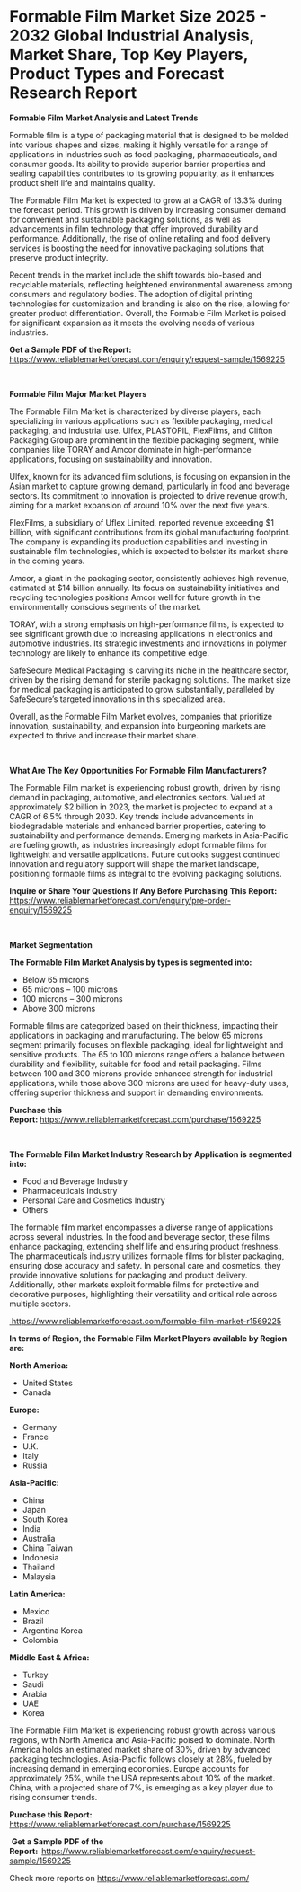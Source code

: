 <p><h1>Formable Film Market Size 2025 - 2032 Global Industrial Analysis, Market Share, Top Key Players, Product Types and Forecast Research Report</h1></p><p><strong>Formable Film Market Analysis and Latest Trends</strong></p>
<p><p>Formable film is a type of packaging material that is designed to be molded into various shapes and sizes, making it highly versatile for a range of applications in industries such as food packaging, pharmaceuticals, and consumer goods. Its ability to provide superior barrier properties and sealing capabilities contributes to its growing popularity, as it enhances product shelf life and maintains quality.</p><p>The Formable Film Market is expected to grow at a CAGR of 13.3% during the forecast period. This growth is driven by increasing consumer demand for convenient and sustainable packaging solutions, as well as advancements in film technology that offer improved durability and performance. Additionally, the rise of online retailing and food delivery services is boosting the need for innovative packaging solutions that preserve product integrity.</p><p>Recent trends in the market include the shift towards bio-based and recyclable materials, reflecting heightened environmental awareness among consumers and regulatory bodies. The adoption of digital printing technologies for customization and branding is also on the rise, allowing for greater product differentiation. Overall, the Formable Film Market is poised for significant expansion as it meets the evolving needs of various industries.</p></p>
<p><strong>Get a Sample PDF of the Report:&nbsp;</strong> <a href="https://www.reliablemarketforecast.com/enquiry/request-sample/1569225?utm_campaign=3194&utm_medium=2&utm_source=Github&utm_content=ia&utm_term=25032025&utm_id=formable-film">https://www.reliablemarketforecast.com/enquiry/request-sample/1569225</a></p>
<p>&nbsp;</p>
<p><strong>Formable Film Major Market Players</strong></p>
<p><p>The Formable Film Market is characterized by diverse players, each specializing in various applications such as flexible packaging, medical packaging, and industrial use. Ulfex, PLASTOPIL, FlexFilms, and Clifton Packaging Group are prominent in the flexible packaging segment, while companies like TORAY and Amcor dominate in high-performance applications, focusing on sustainability and innovation.</p><p>Ulfex, known for its advanced film solutions, is focusing on expansion in the Asian market to capture growing demand, particularly in food and beverage sectors. Its commitment to innovation is projected to drive revenue growth, aiming for a market expansion of around 10% over the next five years.</p><p>FlexFilms, a subsidiary of Uflex Limited, reported revenue exceeding $1 billion, with significant contributions from its global manufacturing footprint. The company is expanding its production capabilities and investing in sustainable film technologies, which is expected to bolster its market share in the coming years.</p><p>Amcor, a giant in the packaging sector, consistently achieves high revenue, estimated at $14 billion annually. Its focus on sustainability initiatives and recycling technologies positions Amcor well for future growth in the environmentally conscious segments of the market.</p><p>TORAY, with a strong emphasis on high-performance films, is expected to see significant growth due to increasing applications in electronics and automotive industries. Its strategic investments and innovations in polymer technology are likely to enhance its competitive edge.</p><p>SafeSecure Medical Packaging is carving its niche in the healthcare sector, driven by the rising demand for sterile packaging solutions. The market size for medical packaging is anticipated to grow substantially, paralleled by SafeSecure’s targeted innovations in this specialized area.</p><p>Overall, as the Formable Film Market evolves, companies that prioritize innovation, sustainability, and expansion into burgeoning markets are expected to thrive and increase their market share.</p></p>
<p>&nbsp;</p>
<p><strong>What Are The Key Opportunities For Formable Film Manufacturers?</strong></p>
<p><p>The Formable Film market is experiencing robust growth, driven by rising demand in packaging, automotive, and electronics sectors. Valued at approximately $2 billion in 2023, the market is projected to expand at a CAGR of 6.5% through 2030. Key trends include advancements in biodegradable materials and enhanced barrier properties, catering to sustainability and performance demands. Emerging markets in Asia-Pacific are fueling growth, as industries increasingly adopt formable films for lightweight and versatile applications. Future outlooks suggest continued innovation and regulatory support will shape the market landscape, positioning formable films as integral to the evolving packaging solutions.</p></p>
<p><strong>Inquire or Share Your Questions If Any Before Purchasing This Report:</strong> <a href="https://www.reliablemarketforecast.com/enquiry/pre-order-enquiry/1569225?utm_campaign=3194&utm_medium=2&utm_source=Github&utm_content=ia&utm_term=25032025&utm_id=formable-film">https://www.reliablemarketforecast.com/enquiry/pre-order-enquiry/1569225</a></p>
<p>&nbsp;</p>
<p><strong>Market Segmentation</strong></p>
<p><strong>The Formable Film Market Analysis by types is segmented into:</strong></p>
<p><ul><li>Below 65 microns</li><li>65 microns – 100 microns</li><li>100 microns – 300 microns</li><li>Above 300 microns</li></ul></p>
<p><p>Formable films are categorized based on their thickness, impacting their applications in packaging and manufacturing. The below 65 microns segment primarily focuses on flexible packaging, ideal for lightweight and sensitive products. The 65 to 100 microns range offers a balance between durability and flexibility, suitable for food and retail packaging. Films between 100 and 300 microns provide enhanced strength for industrial applications, while those above 300 microns are used for heavy-duty uses, offering superior thickness and support in demanding environments.</p></p>
<p><strong>Purchase this Report:&nbsp;</strong><a href="https://www.reliablemarketforecast.com/purchase/1569225?utm_campaign=3194&utm_medium=2&utm_source=Github&utm_content=ia&utm_term=25032025&utm_id=formable-film">https://www.reliablemarketforecast.com/purchase/1569225</a></p>
<p>&nbsp;</p>
<p><strong>The Formable Film Market Industry Research by Application is segmented into:</strong></p>
<p><ul><li>Food and Beverage Industry</li><li>Pharmaceuticals Industry</li><li>Personal Care and Cosmetics Industry</li><li>Others</li></ul></p>
<p><p>The formable film market encompasses a diverse range of applications across several industries. In the food and beverage sector, these films enhance packaging, extending shelf life and ensuring product freshness. The pharmaceuticals industry utilizes formable films for blister packaging, ensuring dose accuracy and safety. In personal care and cosmetics, they provide innovative solutions for packaging and product delivery. Additionally, other markets exploit formable films for protective and decorative purposes, highlighting their versatility and critical role across multiple sectors.</p></p>
<p><a href="https://www.reliablemarketforecast.com/formable-film-market-r1569225?utm_campaign=3194&utm_medium=2&utm_source=Github&utm_content=ia&utm_term=25032025&utm_id=formable-film">&nbsp;https://www.reliablemarketforecast.com/formable-film-market-r1569225</a></p>
<p><strong>In terms of Region, the Formable Film Market Players available by Region are:</strong></p>
<p>
    <p> <strong> North America: </strong>
        <ul>
            <li>United States</li>
            <li>Canada</li>
        </ul>
        </p> 
    <p> <strong> Europe: </strong>
        <ul>
            <li>Germany</li>
            <li>France</li>
            <li>U.K.</li>
            <li>Italy</li>
            <li>Russia</li>
        </ul>
        </p> 
    <p> <strong> Asia-Pacific: </strong>
        <ul>
            <li>China</li>
            <li>Japan</li>
            <li>South Korea</li>
            <li>India</li>
            <li>Australia</li>
            <li>China Taiwan</li>
            <li>Indonesia</li>
            <li>Thailand</li>
            <li>Malaysia</li>
        </ul>
        </p> 
    <p> <strong> Latin America: </strong>
        <ul>
            <li>Mexico</li>
            <li>Brazil</li>
            <li>Argentina Korea</li>
            <li>Colombia</li>
        </ul>
        </p> 
    <p> <strong> Middle East & Africa: </strong>
        <ul>
            <li>Turkey</li>
            <li>Saudi</li>
            <li>Arabia</li>
            <li>UAE</li>
            <li>Korea</li>
        </ul>
    </p>
    </p>
<p><p>The Formable Film Market is experiencing robust growth across various regions, with North America and Asia-Pacific poised to dominate. North America holds an estimated market share of 30%, driven by advanced packaging technologies. Asia-Pacific follows closely at 28%, fueled by increasing demand in emerging economies. Europe accounts for approximately 25%, while the USA represents about 10% of the market. China, with a projected share of 7%, is emerging as a key player due to rising consumer trends.</p></p>
<p><strong>Purchase this Report: </strong><a href="https://www.reliablemarketforecast.com/purchase/1569225?utm_campaign=3194&utm_medium=2&utm_source=Github&utm_content=ia&utm_term=25032025&utm_id=formable-film">https://www.reliablemarketforecast.com/purchase/1569225</a></p>
<p>&nbsp;<strong>Get a Sample PDF of the Report:&nbsp;&nbsp;</strong><a href="https://www.reliablemarketforecast.com/enquiry/request-sample/1569225?utm_campaign=3194&utm_medium=2&utm_source=Github&utm_content=ia&utm_term=25032025&utm_id=formable-film">https://www.reliablemarketforecast.com/enquiry/request-sample/1569225</a></p>
<p><strong></strong></p>
<p>Check more reports on <a href="https://www.reliablemarketforecast.com/?utm_campaign=3194&utm_medium=2&utm_source=Github&utm_content=ia&utm_term=25032025&utm_id=formable-film">https://www.reliablemarketforecast.com/</a></p>